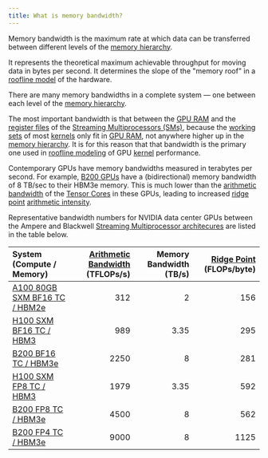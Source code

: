 ```yaml
---
title: What is memory bandwidth?
---
```


Memory bandwidth is the maximum rate at which data can be transferred between different levels of the [memory hierarchy](/gpu-glossary/device-software/memory-hierarchy).

It represents the theoretical maximum achievable throughput for moving data in bytes per second. It determines the slope of the "memory roof" in a [roofline model](/gpu-glossary/perf/roofline-model) of the hardware.

There are many memory bandwidths in a complete system — one between each level of the [memory hierarchy](/gpu-glossary/device-software/memory-hierarchy).

The most important bandwidth is that between the [GPU RAM](/gpu-glossary/device-hardware/gpu-ram) and the [register files](/gpu-glossary/device-hardware/register-file) of the [Streaming Multiprocessors (SMs)](/gpu-glossary/device-hardware/streaming-multiprocessor), because the [working sets](https://en.wikipedia.org/wiki/Working_set_size) of most [kernels](/gpu-glossary/device-software/kernel) only fit in [GPU RAM](/gpu-glossary/device-software/memory-hierarchy), not anywhere higher up in the [memory hierarchy](/gpu-glossary/device-software/memory-hierarchy). It is for this reason that that bandwidth is the primary one used in [roofline modeling](/gpu-glossary/perf/roofline-model) of GPU [kernel](/gpu-glossary/device-software/kernel) performance.

Contemporary GPUs have memory bandwidths measured in terabytes per second. For example, [B200 GPUs](https://modal.com/blog/introducing-b200-h200) have a (bidirectional) memory bandwidth of 8 TB/sec to their HBM3e memory. This is much lower than the [arithmetic bandwidth](/gpu-glossary/perf/arithmetic-bandwidth) of the [Tensor Cores](/gpu-glossary/device-hardware/tensor-core) in these GPUs, leading to increased [ridge point](/gpu-glossary/perf/roofline-model) [arithmetic intensity](/gpu-glossary/perf/arithmetic-intensity).

Representative bandwidth numbers for NVIDIA data center GPUs between the Ampere and Blackwell
[Streaming Multiprocessor architecures](/gpu-glossary/device-hardware/streaming-multiprocessor-architecture)
are listed in the table below.

| **System (Compute / Memory)** | **[Arithmetic Bandwidth](/gpu-glossary/perf/arithmetic-bandwidth) (TFLOPs/s)** | **Memory Bandwidth (TB/s)** | **[Ridge Point](/gpu-glossary/perf/roofline-model) (FLOPs/byte)** |
| :-- | --: | --: | --: |
| [A100 80GB SXM BF16 TC / HBM2e](https://www.nvidia.com/content/dam/en-zz/Solutions/Data-Center/a100/pdf/nvidia-a100-datasheet-us-nvidia-1758950-r4-web.pdf) | 312 | 2 | 156 |
| [H100 SXM BF16 TC / HBM3](https://resources.nvidia.com/en-us-gpu-resources/h100-datasheet-24306) | 989 | 3.35 | 295 |
| [B200 BF16 TC / HBM3e](https://resources.nvidia.com/en-us-dgx-systems/dgx-b200-datasheet) | 2250 | 8 | 281 |
| [H100 SXM FP8 TC / HBM3](https://resources.nvidia.com/en-us-gpu-resources/h100-datasheet-24306) | 1979 | 3.35 | 592 |
| [B200 FP8 TC / HBM3e](https://resources.nvidia.com/en-us-dgx-systems/dgx-b200-datasheet) | 4500 | 8 | 562 |
| [B200 FP4 TC / HBM3e](https://resources.nvidia.com/en-us-dgx-systems/dgx-b200-datasheet) | 9000 | 8 | 1125 |
